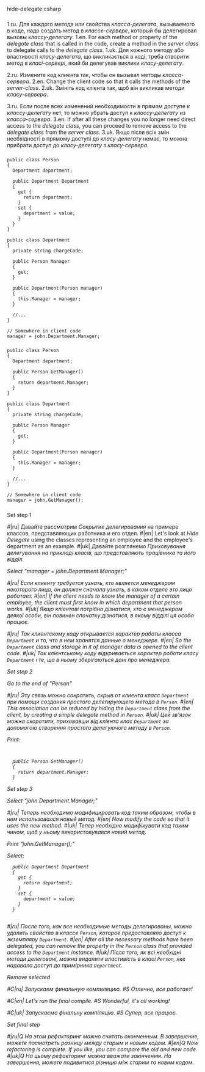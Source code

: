 hide-delegate:csharp

###

1.ru. Для каждого метода или свойства <i>класса-делегата</i>, вызываемого в коде, надо создать метод в <i>классе-сервере</i>, который бы делегировал вызовы <i>классу-делегату</i>.
1.en. For each method or property of the <i>delegate class</i> that is called in the code, create a method in the <i>server class</i> to delegate calls to the <i>delegate class</i>.
1.uk. Для кожного методу або властивості <i>класу-делегата</i>, що викликається в коді, треба створити метод в <i>класі-сервері</i>, який би делегував виклики <i>класу-делегату</i>.

2.ru. Измените код клиента так, чтобы он вызывал методы <i>класса-сервера</i>.
2.en. Change the client code so that it calls the methods of the <i>server-class</i>.
2.uk. Змініть код клієнта так, щоб він викликав методи <i>класу-сервера</i>.

3.ru. Если после всех изменений необходимости в прямом доступе к <i>классу-делегату</i> нет, то можно убрать доступ к <i>классу-делегату</i> из <i>класса-сервера</i>.
3.en. If after all these changes you no longer need direct access to the <i>delegate class</i>, you can proceed to remove access to the <i>delegate class</i> from the <i>server class</i>. 
3.uk. Якщо після всіх змін необхідності в прямому доступі до <i>класу-делегату</i> немає, то можна прибрати доступ до <i>класу-делегату</i> з <i>класу-сервера</i>.



###

```
public class Person
{
  Department department;

  public Department Department
  {
    get {
      return department;
    }
    set {
      department = value;
    }
  }
}

public class Department
{
  private string chargeCode;

  public Person Manager
  {
    get;
  }

  public Department(Person manager)
  {
    this.Manager = manager;
  }

  //...
}

// Somewhere in client code
manager = john.Department.Manager;
```

###

```
public class Person
{
  Department department;

  public Person GetManager()
  {
    return department.Manager;
  }
}

public class Department
{
  private string chargeCode;

  public Person Manager
  {
    get;
  }

  public Department(Person manager)
  {
    this.Manager = manager;
  }

  //...
}

// Somewhere in client code
manager = john.GetManager();
```

###

Set step 1

#|ru| Давайте рассмотрим <i>Сокрытие делегирования</i> на примере классов, представляющих работника и его отдел.
#|en| Let's look at <i>Hide Delegate</i> using the classes representing an employee and the employee's department as an example.
#|uk| Давайте розглянемо <i>Приховування делегування<i> на прикладі класів, що представляють працівника та його відділ.

Select "manager = john.Department.Manager;"

#|ru| Если клиенту требуется узнать, кто является менеджером некоторого лица, он должен сначала узнать, в каком отделе это лицо работает.
#|en| If the client needs to know the manager of a certain employee, the client must first know in which department that person works.
#|uk| Якщо клієнтові потрібно дізнатися, хто є менеджером деякої особи, він повинен спочатку дізнатися, в якому відділі ця особа працює.

#|ru| Так клиентскому коду открывается характер работы класса <code>Department</code> и то, что в нем хранятся данные о менеджере.
#|en| So the <code>Department</code> class and storage in it of manager data is opened to the client code.
#|uk| Так клієнтському коду відкривається характер роботи класу <code>Department</code> і те, що в ньому зберігаються дані про менеджера.

Set step 2

Go to the end of "Person"

#|ru| Эту связь можно сократить, скрыв от клиента класс <code>Department</code> при помощи создания простого делегирующего метода в <code>Person</code>.
#|en| This association can be reduced by hiding the <code>Department</code> class from the client, by creating a simple delegate method in <code>Person</code>.
#|uk| Цей зв'язок можна скоротити, приховавши від клієнта клас <code>Department</code> за допомогою створення простого делегуючого методу в <code>Person</code>.

Print:
```


  public Person GetManager()
  {
    return department.Manager;
  }
```

Set step 3

Select "john.Department.Manager;"

#|ru| Теперь необходимо модифицировать код таким образом, чтобы в нем использовался новый метод.
#|en| Now modify the code so that it uses the new method.
#|uk| Тепер необхідно модифікувати код таким чином, щоб у ньому використовувався новий метод.

Print "john.GetManager();"

Select:
```
  public Department Department
  {
    get {
      return department;
    }
    set {
      department = value;
    }
  }


```

#|ru| После того, как все необходимые методы делегированы, можно удалить свойство в классе <code>Person</code>, которое предоставляло доступ к экземпляру <code>Department</code>.
#|en| After all the necessary methods have been delegated, you can remove the property in the <code>Person</code> class that provided access to the <code>Department</code> instance.
#|uk| Після того, як всі необхідні методи делеговані, можна видалити властивість в класі <code>Person</code>, яке надавала доступ до примірника <code>Department</code>.

Remove selected

#C|ru| Запускаем финальную компиляцию.
#S Отлично, все работает!

#C|en| Let's run the final compile.
#S Wonderful, it's all working!

#C|uk| Запускаємо фінальну компіляцію.
#S Супер, все працює.

Set final step

#|ru|Q На этом рефакторинг можно считать оконченным. В завершение, можете посмотреть разницу между старым и новым кодом.
#|en|Q Now refactoring is complete. If you like, you can compare the old and new code.
#|uk|Q На цьому рефакторинг можна вважати закінченим. На завершення, можете подивитися різницю між старим та новим кодом.